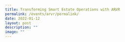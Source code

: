 ```yaml
---
title: Transforming Smart Estate Operations with ARVR
permalink: /events/arvr/permalink/
date: 2022-01-12
layout: post
description: ""
image: ""
---
```


